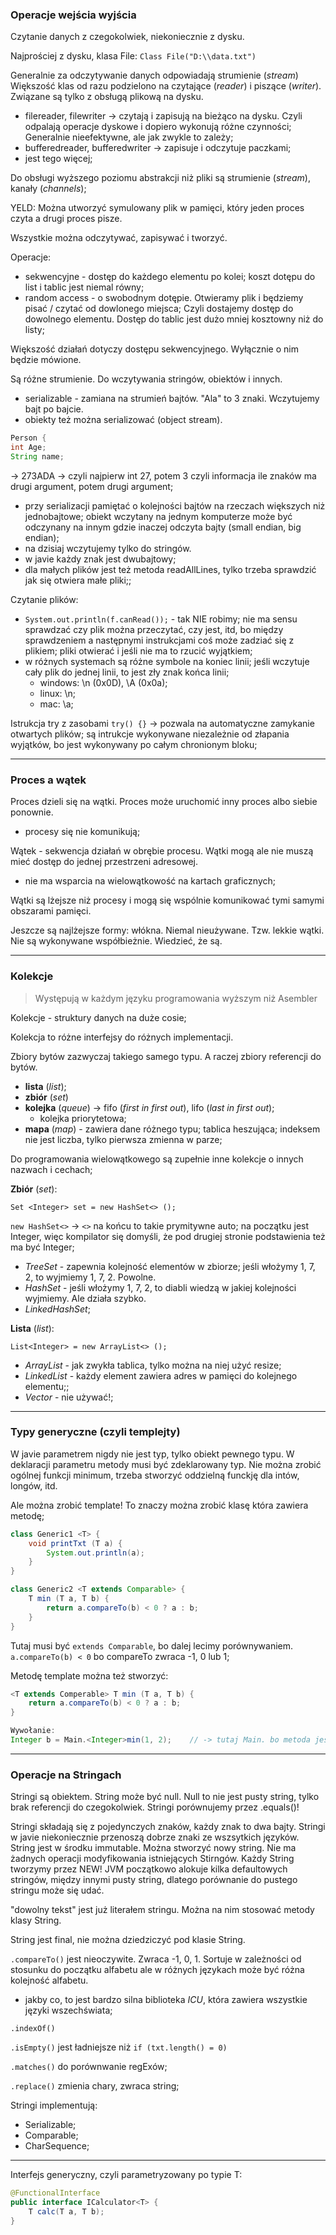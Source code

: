 ### Operacje wejścia wyjścia
Czytanie danych z czegokolwiek, niekoniecznie z dysku.

Najprościej z dysku, klasa File:
`Class File("D:\\data.txt")`

Generalnie za odczytywanie danych odpowiadają strumienie (_stream_)
Większość klas od razu podzielono na czytające (_reader_) i piszące (_writer_). Związane są tylko z obsługą plikową na dysku.
- filereader, filewriter -> czytają i zapisują na bieżąco na dysku. Czyli odpalają operacje dyskowe i dopiero wykonują różne czynności; Generalnie nieefektywne, ale jak zwykle to zależy;
- bufferedreader, bufferedwriter -> zapisuje i odczytuje paczkami;
- jest tego więcej;

Do obsługi wyższego poziomu abstrakcji niż pliki są strumienie (_stream_), kanały (_channels_);

YELD: Można utworzyć symulowany plik w pamięci, który jeden proces czyta a drugi proces pisze.

Wszystkie można odczytywać, zapisywać i tworzyć.

Operacje:
- sekwencyjne - dostęp do każdego elementu po kolei; koszt dotępu do list i tablic jest niemal równy;
- random access - o swobodnym dotępie. Otwieramy plik i będziemy pisać / czytać od dowlonego miejsca; Czyli dostajemy dostęp do dowolnego elementu. Dostęp do tablic jest dużo mniej kosztowny niż do listy;

Większość działań dotyczy dostępu sekwencyjnego. Wyłącznie o nim będzie mówione.

Są różne strumienie. Do wczytywania stringów, obiektów i innych.
- serializable - zamiana na strumień bajtów. "Ala" to 3 znaki. Wczytujemy bajt po bajcie.
- obiekty też można serializować (object stream).
```JAVA
Person {
int Age;
String name;
```
-> 273ADA -> czyli najpierw int 27, potem 3 czyli informacja ile znaków ma drugi argument, potem drugi argument;
- przy serializacji pamiętać o kolejności bajtów na rzeczach większych niż jednobajtowe; obiekt wczytany na jednym komputerze może być odczynany na innym gdzie inaczej odczyta bajty (small endian, big endian);
- na dzisiaj wczytujemy tylko do stringów.
- w javie każdy znak jest dwubajtowy;
- dla małych plików jest też metoda readAllLines, tylko trzeba sprawdzić jak się otwiera małe pliki;;

Czytanie plików:
- `System.out.println(f.canRead());` - tak NIE robimy; nie ma sensu sprawdzać czy plik można przeczytać, czy jest, itd, bo między sprawdzeniem a następnymi instrukcjami coś może zadziać się z plikiem; pliki otwierać i jeśli nie ma to rzucić wyjątkiem;
- w różnych systemach są różne symbole na koniec linii; jeśli wczytuje cały plik do jednej linii, to jest zły znak końca linii;
    - windows: \n (0x0D), \A (0x0a);
    - linux: \n;
    - mac: \a;

Istrukcja try z zasobami `try() {}` -> pozwala na automatyczne zamykanie otwartych plików; są intrukcje wykonywane niezależnie od złapania wyjątków, bo jest wykonywany po całym chronionym bloku;

--------------------

### Proces a wątek

Proces dzieli się na wątki. Proces może uruchomić inny proces albo siebie ponownie.
- procesy się nie komunikują;

Wątek - sekwencja działań w obrębie procesu. Wątki mogą ale nie muszą mieć dostęp do jednej przestrzeni adresowej.
- nie ma wsparcia na wielowątkowość na kartach graficznych;

Wątki są lżejsze niż procesy i mogą się wspólnie komunikować tymi samymi obszarami pamięci.

Jeszcze są najlżejsze formy: włókna. Niemal nieużywane. Tzw. lekkie wątki. Nie są wykonywane współbieżnie. Wiedzieć, że są.

-----------------------------

### Kolekcje

> Występują w każdym języku programowania wyższym niż Asembler

Kolekcje - struktury danych na duże cosie;

Kolekcja to różne interfejsy do różnych implementacji.

Zbiory bytów zazwyczaj takiego samego typu. A raczej zbiory referencji do bytów.

- **lista** (_list_);
- **zbiór** (_set_)
- **kolejka** (_queue_) -> fifo (_first in first out_), lifo (_last in first out_);
    - kolejka priorytetowa;
- **mapa** (_map_) - zawiera dane różnego typu; tablica heszująca; indeksem nie jest liczba, tylko pierwsza zmienna w parze;

Do programowania wielowątkowego są zupełnie inne kolekcje o innych nazwach i cechach;

**Zbiór** (_set_):

`Set <Integer> set = new HashSet<> ();`

`new HashSet<>` -> `<>` na końcu to takie prymitywne auto; na początku jest Integer, więc kompilator się domyśli, że pod drugiej stronie podstawienia też ma być Integer;

- _TreeSet_ - zapewnia kolejność elementów w zbiorze; jeśli włożymy 1, 7, 2, to wyjmiemy 1, 7, 2. Powolne.
- _HashSet_ - jeśli włożymy 1, 7, 2, to diabli wiedzą w jakiej kolejności wyjmiemy. Ale działa szybko.
- _LinkedHashSet_;

**Lista** (_list_):

`List<Integer> = new ArrayList<> ();`

- _ArrayList_ - jak zwykła tablica, tylko można na niej użyć resize;
- _LinkedList_ - każdy element zawiera adres w pamięci do kolejnego elementu;;
- _Vector_ - nie używać!;

---

### Typy generyczne (czyli templejty)

W javie parametrem nigdy nie jest typ, tylko obiekt pewnego typu.
W deklaracji parametru metody musi być zdeklarowany typ.
Nie można zrobić ogólnej funkcji minimum, trzeba stworzyć oddzielną funckję dla intów, longów, itd.

Ale można zrobić template!
To znaczy można zrobić klasę która zawiera metodę;

```JAVA
class Generic1 <T> {
    void printTxt (T a) {
        System.out.println(a);
    }
}
```

```JAVA
class Generic2 <T extends Comparable> {
    T min (T a, T b) {
        return a.compareTo(b) < 0 ? a : b;
    }
}
```

Tutaj musi być `extends Comparable`, bo dalej lecimy porównywaniem.
`a.compareTo(b) < 0` bo compareTo zwraca -1, 0 lub 1;

Metodę template można też stworzyć:
```JAVA
<T extends Comperable> T min (T a, T b) {
    return a.compareTo(b) < 0 ? a : b;
}

Wywołanie:
Integer b = Main.<Integer>min(1, 2);    // -> tutaj Main. bo metoda jest w klasie Main
```

---

### Operacje na Stringach

Stringi są obiektem.
String może być null. Null to nie jest pusty string, tylko brak referencji do czegokolwiek. Stringi porównujemy przez .equals()!

Stringi składają się z pojedynczych znaków, każdy znak to dwa bajty.
Stringi w javie niekoniecznie przenoszą dobrze znaki ze wszsytkich języków.
String jest w środku immutable. Można stworzyć nowy string. Nie ma żadnych operacji modyfikowania  istniejących Stirngów. Każdy String tworzymy przez NEW!
JVM początkowo alokuje kilka defaultowych stringów, między innymi pusty string, dlatego porównanie do pustego stringu może się udać.

"dowolny tekst" jest już literałem stringu. Można na nim stosować metody klasy String.

String jest final, nie można dziedziczyć pod klasie String.

`.compareTo()` jest nieoczywite. Zwraca -1, 0, 1. Sortuje w zależności od stosunku do początku alfabetu ale w różnych językach może być różna kolejność alfabetu.
- jakby co, to jest bardzo silna biblioteka _ICU_, która zawiera wszystkie języki wszechświata;

`.indexOf()`

`.isEmpty()` jest ładniejsze niż `if (txt.length() = 0)`

`.matches()` do porównwanie regExów;

`.replace()` zmienia chary, zwraca string;

Stringi implementują:
- Serializable;
- Comparable;
- CharSequence;


---

Interfejs generyczny, czyli parametryzowany po typie T:
```JAVA
@FunctionalInterface
public interface ICalculator<T> {
    T calc(T a, T b);
}
```
